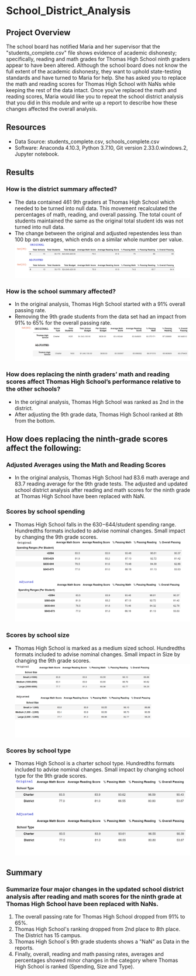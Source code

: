 # School_District_Analysis

## Project Overview
The school board has notified Maria and her supervisor that the "students_complete.csv" file shows evidence of academic dishonesty; specifically, reading and math grades for Thomas High School ninth graders appear to have been altered. Although the school board does not know the full extent of the academic dishonesty, they want to uphold state-testing standards and have turned to Maria for help. She has asked you to replace the math and reading scores for Thomas High School with NaNs while keeping the rest of the data intact. Once you’ve replaced the math and reading scores, Maria would like you to repeat the school district analysis that you did in this module and write up a report to describe how these changes affected the overall analysis.

## Resources
- Data Source: students_complete.csv, schools_complete.csv
- Software: Anaconda 4.10.3, Python 3.7.10, Git version 2.33.0.windows.2, Jupyter notebook.

## Results
### How is the district summary affected?
- The data contained 461 9th graders at Thomas High School which needed to be turned into null data. This movement recalculated the percentages of math, reading, and overall  passing.  The total count of students maintained the same as the original total student ids was not turned into null data. 
- The change between the original and adjusted repestendes less than 100 bp on averages, which ends on a similar whole number per value.
![District_Impact](https://github.com/Jcreye75/School_District_Analysis/blob/88293afe53152bd1b5cc2ae966671a6a45883c8d/Resources/District_Impact.png)

### How is the school summary affected?
- In the original analysis, Thomas High School started with a 91% overall passing rate.
- Removing the 9th grade students from the data set had an impact from 91% to 65% for the overall passing rate. 
![School_Impact](https://github.com/Jcreye75/School_District_Analysis/blob/d23ec2f576fbb8d596ad107df05028133125fe50/Resources/School_Impact.png)

### How does replacing the ninth graders’ math and reading scores affect Thomas High School’s performance relative to the other schools?
- In the original analysis, Thomas High School was ranked as 2nd in the district.
- After adjusting the 9th grade data, Thomas High School ranked at 8th from the bottom. 

## How does replacing the ninth-grade scores affect the following:

### Adjusted Averages using the Math and Reading Scores 
- In the original analysis, Thomas High School had 83.6 math average and 83.7 reading average for the 9th grade tests. The adjusted and updated school district analysis after reading and math scores for the ninth grade at Thomas High School have been replaced with NaN.

### Scores by school spending
- Thomas High School falls in the $630-$644/student spending range. Hundredths formats included to advise nominal changes. Small impact by changing the 9th grade scores. 
![SBS_Spending](https://github.com/Jcreye75/School_District_Analysis/blob/ded45b7ab31deb248697c23a30fad09fadfec574/Resources/SBS_Spending.png)

### Scores by school size
- Thomas High School is marked as a medium sized school. Hundredths formats included to advise nominal changes. Small impact in Size by changing the 9th grade scores. 
![SBS_Size](https://github.com/Jcreye75/School_District_Analysis/blob/dc7c6a82ac9d5626110f635ff59a20eba30e1af4/Resources/SBS_Size.png)

### Scores by school type
- Thomas High School is a charter school type. Hundredths formats included to advise nominal changes. Small impact by changing school type for the 9th grade scores. 
![SBS_Type](https://github.com/Jcreye75/School_District_Analysis/blob/d3a988efafe4de98b666ed997fa9c8d740fb20f4/Resources/SBS_Type.png)

## Summary
### Summarize four major changes in the updated school district analysis after reading and math scores for the ninth grade at Thomas High School have been replaced with NaNs.
1. The overall passing rate for Thomas High School dropped from 91% to 65%. 
2. Thomas High School's ranking dropped from 2nd place to 8th place. The District has 15 campus. 
3. Thomas High School´s 9th grade students shows a "NaN" as Data in the reports.
4. Finally, overall, reading and math passing rates, averages and percentages showed minor changes in the category where Thomas High School is ranked (Spending, Size and Type).

